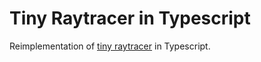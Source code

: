 # Tiny Raytracer in Typescript

Reimplementation of [tiny raytracer](https://github.com/ssloy/tinyraytracer/) in Typescript.
